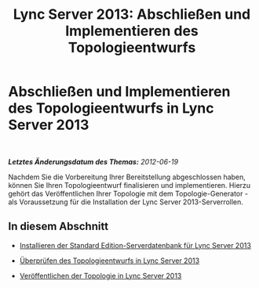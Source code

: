 ﻿---
title: 'Lync Server 2013: Abschließen und Implementieren des Topologieentwurfs'
TOCTitle: Abschließen und Implementieren des Topologieentwurfs
ms:assetid: 0d84dc98-de6f-4c85-b3f8-0b07d10dbcfc
ms:mtpsurl: https://technet.microsoft.com/de-de/library/Gg398178(v=OCS.15)
ms:contentKeyID: 49293166
ms.date: 05/19/2016
mtps_version: v=OCS.15
ms.translationtype: HT
---

# Abschließen und Implementieren des Topologieentwurfs in Lync Server 2013

 

_**Letztes Änderungsdatum des Themas:** 2012-06-19_

Nachdem Sie die Vorbereitung Ihrer Bereitstellung abgeschlossen haben, können Sie Ihren Topologieentwurf finalisieren und implementieren. Hierzu gehört das Veröffentlichen Ihrer Topologie mit dem Topologie-Generator - als Voraussetzung für die Installation der Lync Server 2013-Serverrollen.

## In diesem Abschnitt

  - [Installieren der Standard Edition-Serverdatenbank für Lync Server 2013](lync-server-2013-install-standard-edition-server-database.md)

  - [Überprüfen des Topologieentwurfs in Lync Server 2013](lync-server-2013-verify-the-topology-design.md)

  - [Veröffentlichen der Topologie in Lync Server 2013](lync-server-2013-publish-the-topology.md)


